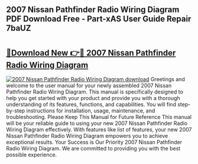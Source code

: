## 2007 Nissan Pathfinder Radio Wiring Diagram PDF Download Free - Part-xAS User Guide Repair 7baUZ

# <h2><a href="http://dfngw9n.blite.top/?on=2007+Nissan+Pathfinder+Radio+Wiring+Diagram">🔗Download New 👉🔴 2007 Nissan Pathfinder Radio Wiring Diagram</a></h2>

[![2007 Nissan Pathfinder Radio Wiring Diagram download](https://i.imgur.com/lujVjoI.png)](http://dfngw9n.blite.top/?on=2007+Nissan+Pathfinder+Radio+Wiring+Diagram)
Greetings and welcome to the user manual for your newly assembled 2007 Nissan Pathfinder Radio Wiring Diagram. This manual is specifically designed to help you get started with your product and provide you with a thorough understanding of its features, functions, and capabilities. You will find step-by-step instructions for installation, usage, maintenance, and troubleshooting. Please Keep This Manual for Future Reference This manual will be your reliable guide to using your new 2007 Nissan Pathfinder Radio Wiring Diagram effectively. With features like list of features, your new 2007 Nissan Pathfinder Radio Wiring Diagram empowers you to achieve exceptional results. Your Success is Our Priority 2007 Nissan Pathfinder Radio Wiring Diagram. We are committed to providing you with the best possible experience.
